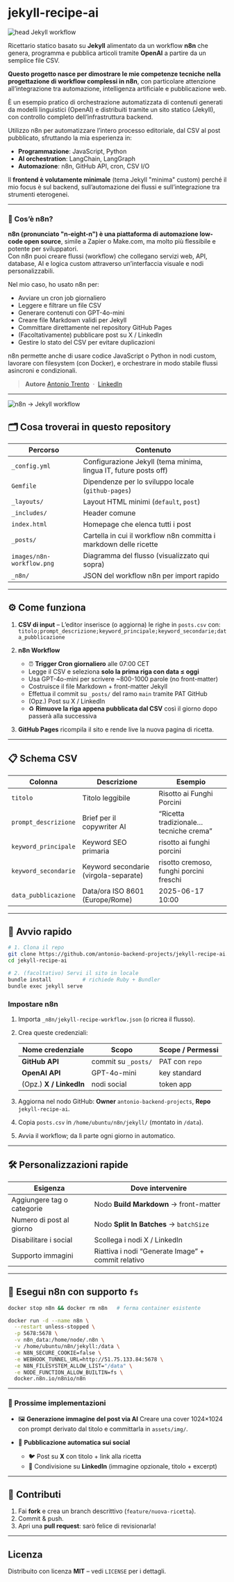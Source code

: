 
# jekyll-recipe-ai

![head Jekyll workflow](images/header.png)

Ricettario statico basato su **Jekyll** alimentato da un workflow **n8n** che genera, programma e pubblica articoli tramite **OpenAI** a partire da un semplice file CSV.

**Questo progetto nasce per dimostrare le mie competenze tecniche nella progettazione di workflow complessi in n8n**, con particolare attenzione all’integrazione tra automazione, intelligenza artificiale e pubblicazione web.

È un esempio pratico di orchestrazione automatizzata di contenuti generati da modelli linguistici (OpenAI) e distribuiti tramite un sito statico (Jekyll), con controllo completo dell’infrastruttura backend.

Utilizzo n8n per automatizzare l’intero processo editoriale, dal CSV al post pubblicato, sfruttando la mia esperienza in:

- **Programmazione**: JavaScript, Python
- **AI orchestration**: LangChain, LangGraph
- **Automazione**: n8n, GitHub API, cron, CSV I/O

Il **frontend è volutamente minimale** (tema Jekyll "minima" custom) perché il mio focus è sul backend, sull’automazione dei flussi e sull’integrazione tra strumenti eterogenei.

---

### 🔧 Cos’è n8n?

**n8n (pronunciato "n-eight-n") è una piattaforma di automazione low-code open source**, simile a Zapier o Make.com, ma molto più flessibile e potente per sviluppatori.  
Con n8n puoi creare flussi (workflow) che collegano servizi web, API, database, AI e logica custom attraverso un’interfaccia visuale e nodi personalizzabili.

Nel mio caso, ho usato n8n per:

- Avviare un cron job giornaliero
- Leggere e filtrare un file CSV
- Generare contenuti con GPT-4o-mini
- Creare file Markdown validi per Jekyll
- Committare direttamente nel repository GitHub Pages
- (Facoltativamente) pubblicare post su X / LinkedIn
- Gestire lo stato del CSV per evitare duplicazioni

n8n permette anche di usare codice JavaScript o Python in nodi custom, lavorare con filesystem (con Docker), e orchestrare in modo stabile flussi asincroni e condizionali.

> **Autore**
> [Antonio Trento](https://antoniotrento.net)  ·  [LinkedIn](https://linkedin.com/in/antoniotrento)

---
![n8n → Jekyll workflow](images/n8n-workflow.png)

## 🗂️ Cosa troverai in questo repository

| Percorso                  | Contenuto                                                         |
| ------------------------- | ----------------------------------------------------------------- |
| `_config.yml`             | Configurazione Jekyll (tema minima, lingua IT, future posts off)  |
| `Gemfile`                 | Dipendenze per lo sviluppo locale (`github-pages`)                |
| `_layouts/`               | Layout HTML minimi (`default`, `post`)                            |
| `_includes/`              | Header comune                                                     |
| `index.html`              | Homepage che elenca tutti i post                                  |
| `_posts/`                 | Cartella in cui il workflow n8n committa i markdown delle ricette |
| `images/n8n-workflow.png` | Diagramma del flusso (visualizzato qui sopra)                     |
| `_n8n/`                   | JSON del workflow n8n per import rapido                           |

---

## ⚙️ Come funziona

1. **CSV di input** – L’editor inserisce (o aggiorna) le righe in `posts.csv` con:
   `titolo;prompt_descrizione;keyword_principale;keyword_secondarie;data_pubblicazione`

2. **n8n Workflow**

   * ⏰ **Trigger Cron giornaliero** alle 07:00 CET
   * Legge il CSV e seleziona **solo la prima riga con data ≤ oggi**
   * Usa GPT-4o-mini per scrivere \~800-1000 parole (no front-matter)
   * Costruisce il file Markdown + front-matter Jekyll
   * Effettua il commit su `_posts/` del ramo `main` tramite PAT GitHub
   * (Opz.) Post su X / LinkedIn
   * ♻️ **Rimuove la riga appena pubblicata dal CSV** così il giorno dopo passerà alla successiva

3. **GitHub Pages** ricompila il sito e rende live la nuova pagina di ricetta.

---

## 📋 Schema CSV

| Colonna              | Descrizione                           | Esempio                                 |
| -------------------- | ------------------------------------- | --------------------------------------- |
| `titolo`             | Titolo leggibile                      | Risotto ai Funghi Porcini               |
| `prompt_descrizione` | Brief per il copywriter AI            | “Ricetta tradizionale… tecniche crema”  |
| `keyword_principale` | Keyword SEO primaria                  | risotto ai funghi porcini               |
| `keyword_secondarie` | Keyword secondarie (virgola-separate) | risotto cremoso, funghi porcini freschi |
| `data_pubblicazione` | Data/ora ISO 8601 (Europe/Rome)       | 2025-06-17 10:00                        |

---

## 🚀 Avvio rapido

```bash
# 1. Clona il repo
git clone https://github.com/antonio-backend-projects/jekyll-recipe-ai.git
cd jekyll-recipe-ai

# 2. (facoltativo) Servi il sito in locale
bundle install          # richiede Ruby + Bundler
bundle exec jekyll serve
```

### Impostare n8n

1. Importa `_n8n/jekyll-recipe-workflow.json` (o ricrea il flusso).

2. Crea queste credenziali:

   | Nome credenziale        | Scopo               | Scope / Permessi |
   | ----------------------- | ------------------- | ---------------- |
   | **GitHub API**          | commit su `_posts/` | PAT con `repo`   |
   | **OpenAI API**          | GPT-4o-mini         | key standard     |
   | (Opz.) **X / LinkedIn** | nodi social         | token app        |

3. Aggiorna nel nodo GitHub: **Owner** `antonio-backend-projects`, **Repo** `jekyll-recipe-ai`.

4. Copia `posts.csv` in `/home/ubuntu/n8n/jekyll/` (montato in `/data`).

5. Avvia il workflow; da lì parte ogni giorno in automatico.

---

## 🛠️ Personalizzazioni rapide

| Esigenza                   | Dove intervenire                                   |
| -------------------------- | -------------------------------------------------- |
| Aggiungere tag o categorie | Nodo **Build Markdown** → front-matter             |
| Numero di post al giorno   | Nodo **Split In Batches** → `batchSize`            |
| Disabilitare i social      | Scollega i nodi X / LinkedIn                       |
| Supporto immagini          | Riattiva i nodi “Generate Image” + commit relativo |

---

## 🐳 Esegui n8n con supporto `fs`

```bash
docker stop n8n && docker rm n8n   # ferma container esistente

docker run -d --name n8n \
  --restart unless-stopped \
  -p 5678:5678 \
  -v n8n_data:/home/node/.n8n \
  -v /home/ubuntu/n8n/jekyll:/data \
  -e N8N_SECURE_COOKIE=false \
  -e WEBHOOK_TUNNEL_URL=http://51.75.133.84:5678 \
  -e N8N_FILESYSTEM_ALLOW_LIST="/data" \
  -e NODE_FUNCTION_ALLOW_BUILTIN=fs \
  docker.n8n.io/n8nio/n8n
```

---

### 🚀 Prossime implementazioni

* 🖼️ **Generazione immagine del post via AI**
  Creare una cover 1024×1024 con prompt derivato dal titolo e committarla in `assets/img/`.

* 🤝 **Pubblicazione automatica sui social**

  * 🐦 Post su **X** con titolo + link alla ricetta
  * 🔗 Condivisione su **LinkedIn** (immagine opzionale, titolo + excerpt)


---

## 🤝 Contributi

1. Fai **fork** e crea un branch descrittivo (`feature/nuova-ricetta`).
2. Commit & push.
3. Apri una **pull request**: sarò felice di revisionarla!

---

## Licenza

Distribuito con licenza **MIT** – vedi `LICENSE` per i dettagli.
